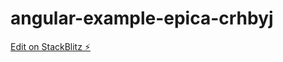 # angular-example-epica-crhbyj

[Edit on StackBlitz ⚡️](https://stackblitz.com/edit/angular-example-epica-crhbyj)